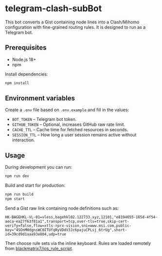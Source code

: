 # telegram-clash-subBot

This bot converts a Gist containing node lines into a Clash/Mihomo configuration with fine-grained routing rules. It is designed to run as a Telegram bot.

## Prerequisites

- Node.js 18+
- npm

Install dependencies:

```bash
npm install
```

## Environment variables

Create a `.env` file based on `.env.example` and fill in the values:

- `BOT_TOKEN` – Telegram bot token.
- `GITHUB_TOKEN` – Optional, increases GitHub raw rate limit.
- `CACHE_TTL` – Cache time for fetched resources in seconds.
- `SESSION_TTL` – How long a user session remains active without interaction.

## Usage

During development you can run:

```bash
npm run dev
```

Build and start for production:

```bash
npm run build
npm start
```

Send a Gist raw link containing node definitions such as:

```
HK-BAGEHKL-VL-01=vless,bagehkl02.122733.xyz,12101,"e8194655-165d-4f54-aeca-ea27f63f81a1",transport=tcp,over-tls=true,skip-cert-verify=false,flow=xtls-rprx-vision,sni=www.msi.com,public-key="4SOnMHdgnsWC0ITUfqRyVDdV3Jc6pajuCPLsj_6trUg",short-id=39cd9d1aaa93e804,udp=true
```

Then choose rule sets via the inline keyboard. Rules are loaded remotely from [blackmatrix7/ios_rule_script](https://github.com/blackmatrix7/ios_rule_script/tree/master/rule/Clash).
